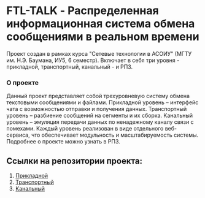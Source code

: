 # FTL-TALK - Распределенная информационная система обмена сообщениями в реальном времени
Проект создан в рамках курса "Сетевые технологии в АСОИУ" (МГТУ им. Н.Э. Баумана, ИУ5, 6 семестр). Включает в себя три уровня - прикладной, транспортный, канальный - и РПЗ.

### О проекте
Данный проект представляет собой трехуровневую систему обмена текстовыми сообщениями и файлами. Прикладной уровень – интерфейс чата с возможностью отправки и получения данных. Транспортный уровень – разбиение сообщений на сегменты и их сборка. Канальный уровень – эмуляция передачи данных по ненадежному каналу связи с помехами. Каждый уровень реализован в виде отдельного веб-сервиса, что обеспечивает модульность и масштабируемость системы. Подробнее о проекте можно узнать в РПЗ.


## Ссылки на репозитории проекта:
1. [Прикладной](https://github.com/Arteeemis/FTL-TALK-APPLICATION)
2. [Транспортный](https://github.com/KristinaBu/mars-chat-transport)
3. [Канальный](https://github.com/Kh-Inna/mars-chat-channel)
